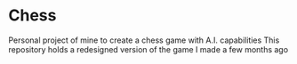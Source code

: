 # Chess
Personal project of mine to create a chess game with A.I. capabilities
This repository holds a redesigned version of the game I made a few months ago
